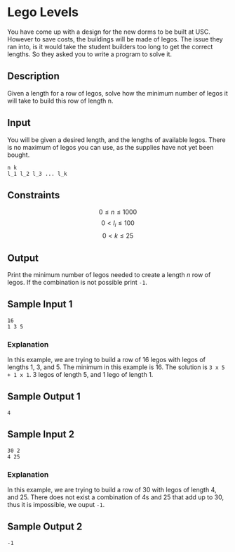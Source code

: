 # Lego Levels

You have come up with a design for the new dorms to be built at USC. However to save costs, the buildings will be made of legos. The issue they ran into, is it would take the student builders too long to get the correct lengths. So they asked you to write a program to solve it.

## Description

Given a length for a row of legos, solve how the minimum number of legos it will take to build this row of length n.

## Input

You will be given a desired length, and the lengths of available legos. There is no maximum of legos you can use, as the supplies have not yet been bought.

```
n k
l_1 l_2 l_3 ... l_k
```

## Constraints

$$ 0 \leq n \leq 1000 $$
$$ 0 < l_i \leq 100 $$
$$ 0 < k \leq 25 $$

## Output

Print the minimum number of legos needed to create a length $n$ row of legos. If the combination is not possible print `-1`.

## Sample Input 1

```
16
1 3 5
```

### Explanation

In this example, we are trying to build a row of 16 legos with legos of lengths 1, 3, and 5. The minimum in this example is 16. The solution is `3 x 5 + 1 x 1`. 3 legos of length 5, and 1 lego of length 1.

## Sample Output 1

```
4
```

## Sample Input 2

```
30 2
4 25
```

### Explanation

In this example, we are trying to build a row of 30 with legos of length 4, and 25. There does not exist a combination of 4s and 25 that add up to 30, thus it is impossible, we ouput `-1`.

## Sample Output 2

```
-1
```

